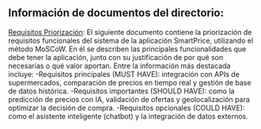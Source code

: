 ## Información de documentos del directorio:
[Requisitos Priorización](https://github.com/jhoanapechram/-FIS-Equipo-2/blob/main/1era%20Entrega/Requisitos/REQUISITOS%20PRIORIZACI%C3%93N.pdf): El siguiente documento contiene la priorización de requisitos funcionales del sistema de la aplicación SmartPrice, utilizando el método MoSCoW.
En él se describen las principales funcionalidades que debe tener la aplicación, junto con su justificación de por qué son necesarias o qué valor aportan. Entre la información más destacada incluye:
-Requisitos principales (MUST HAVE): integración con APIs de supermercados, comparación de precios en tiempo real y gestión de base de datos histórica.
-Requisitos importantes (SHOULD HAVE): como la predicción de precios con IA, validación de ofertas y geolocalización para optimizar la decisión de compra.
-Requisitos opcionales (COULD HAVE): como el asistente inteligente (chatbot) y la integración de datos externos.
